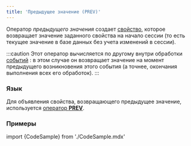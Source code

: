 ```yaml
---
title: 'Предыдущее значение (PREV)'
---
```


Оператор *предыдущего значения* создает [свойство](Свойства.md), которое возвращает значение заданного свойства на начало сессии (то есть текущее значение в базе данных без учета изменений в сессии).

:::caution
Этот оператор вычисляется по другому внутри обработки [событий](События.md#change) : в этом случае он возвращает значение на момент предыдущего возникновения этого события (а точнее, окончания выполнения всех его обработок).
:::

### Язык

Для объявления свойства, возвращающего предыдущее значение, используется [оператор **PREV**](Оператор_PREV.md). 

### Примеры


import {CodeSample} from './CodeSample.mdx'

<CodeSample url="https://ru-documentation.lsfusion.org/sample?file=OperatorPropertySample&block=prev"/>
